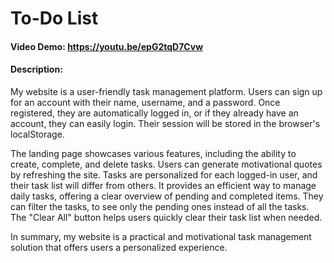 # To-Do List

#### Video Demo:  <https://youtu.be/epG2tqD7Cvw>
#### Description:
My website is a user-friendly task management platform. 
Users can sign up for an account with their name, username, and a password. 
Once registered, they are automatically logged in, or if they already have an account, they can easily login.
Their session will be stored in the browser's localStorage.

The landing page showcases various features, including the ability to create, complete, and delete tasks. 
Users can generate motivational quotes by refreshing the site. 
Tasks are personalized for each logged-in user, and their task list will differ from others. It provides an efficient way to manage daily tasks, offering a clear overview of pending and completed items. 
They can filter the tasks, to see only the pending ones instead of all the tasks.
The "Clear All" button helps users quickly clear their task list when needed.

In summary, my website is a practical and motivational task management solution that offers users a personalized experience.